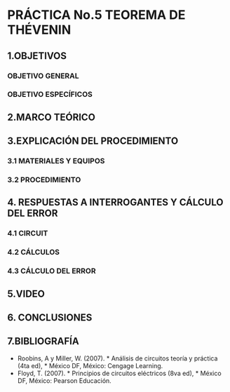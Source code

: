 # PRÁCTICA No.5 TEOREMA DE THÉVENIN
## 1.OBJETIVOS
### OBJETIVO GENERAL
### OBJETIVO ESPECÍFICOS
## 2.MARCO TEÓRICO
## 3.EXPLICACIÓN DEL PROCEDIMIENTO
### 3.1 MATERIALES Y EQUIPOS
### 3.2 PROCEDIMIENTO
## 4. RESPUESTAS A INTERROGANTES Y  CÁLCULO DEL ERROR
### 4.1 CIRCUIT
### 4.2 CÁLCULOS
### 4.3 CÁLCULO DEL ERROR
## 5.VIDEO
## 6. CONCLUSIONES
## 7.BIBLIOGRAFÍA
-  Roobins, A y Miller, W. (2007). * Análisis de circuitos teoría y práctica (4ta ed),  * México DF, México: Cengage Learning.
-  Floyd, T. (2007). * Principios de circuitos eléctricos (8va ed), * México DF, México: Pearson Educación.
